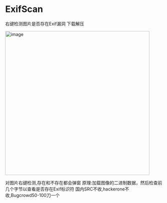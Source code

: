 # ExifScan
右键检测图片是否存在Exif漏洞
下载解压

<img width="461" alt="image" src="https://user-images.githubusercontent.com/103826350/227783269-b8d4e431-589f-45d9-b821-fccf83e80e7b.png">

对图片右键检测,存在和不存在都会弹窗
原理:加载图像的二进制数据，然后检查前几个字节以查看是否存在Exif标识符
国内SRC不收,hackerone不收,Bugcrowd50-100刀一个
